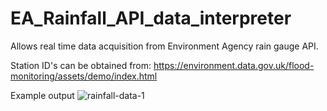 # EA_Rainfall_API_data_interpreter
Allows real time data acquisition from Environment Agency rain gauge API. 

Station ID's can be obtained from:
https://environment.data.gov.uk/flood-monitoring/assets/demo/index.html 

Example output
![rainfall-data-1](https://user-images.githubusercontent.com/30509293/111904139-2d257600-8a3d-11eb-8d28-bd8144433589.png)

